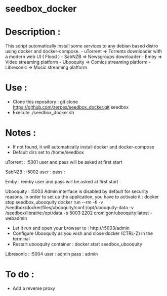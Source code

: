 # seedbox_docker

# Description :
This script automatically install some services to any debian based distro using docker and docker-compose.
      - uTorrent	   => Torrents downloader with a modern web UI ( Flood )
      - SabNZB             => Newsgroups downloader
      - Emby	           => Video streaming platform
      - Ubooquity	   => Comics streaming platform
      - Libresonic	   => Music streaming platform 

# Use :
- Clone this repository :
  git clone https://github.com/zerpex/seedbox_docker.git seedbox
- Execute ./seedbox_docker.sh

# Notes :
- If not found, it will automatically install docker and docker-compose
- Default dirs set to /home/seedbox

uTorrent : <your-ip>:5001
 user and pass will be asked at first start

SabNZB : <your-ip>:5002
 user :
 pass :

Emby : <your-ip>/emby
 user and pass will be asked at first start

Ubooquity : <your-ip>:5003
 Admin interface is disabled by default for security reasons. In order to set up the application, you have to activate it :
  docker stop seedbox_ubooquity
  docker run --rm -ti -v /seedbox/docker/files/ubooquity/conf:/opt/ubooquity-data -v /seedbox/librairie:/opt/data -p 5003:2202 cromigon/ubooquity:latest -webadmin
  - Let it run and open your browser to : http://<your-ip>:5003/admin
  - Configure Ubooquity as you wish and close docker (CTRL-Z) in the terminal
  - Restart ubooquity container :
  docker start seedbox_ubooquity

Libresonic : <your-ip>:5004
 user : admin
 pass : admin

# To do :
- Add a reverse proxy
